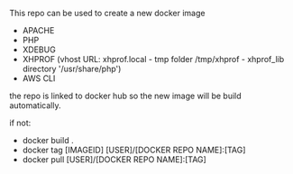 This repo can be used to create a new docker image

- APACHE
- PHP
- XDEBUG
- XHPROF (vhost URL: xhprof.local - tmp folder /tmp/xhprof  -  xhprof_lib directory '/usr/share/php')
- AWS CLI


the repo is linked to docker hub so the new image will be build automatically.

if not:

- docker build .
- docker tag [IMAGEID] [USER]/[DOCKER REPO NAME]:[TAG]
- docker pull [USER]/[DOCKER REPO NAME]:[TAG]

